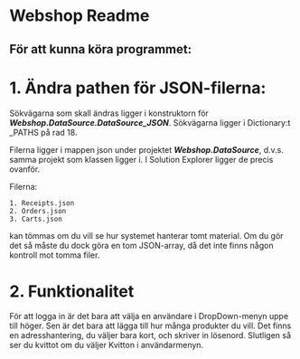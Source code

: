 # Webshop Readme

## För att kunna köra programmet:

# 1. Ändra pathen för JSON-filerna:

Sökvägarna som skall ändras ligger i konstruktorn för ***Webshop.DataSource.DataSource_JSON***. 
Sökvägarna ligger i Dictionary:t _PATHS på rad 18.

Filerna ligger i mappen json under projektet ***Webshop.DataSource***, d.v.s. samma projekt som klassen ligger i. I Solution Explorer ligger de precis ovanför. 

Filerna:
```
1. Receipts.json
2. Orders.json 
3. Carts.json
```
kan tömmas om du vill se hur systemet hanterar tomt material. Om du gör det så måste du dock göra en tom JSON-array, då det inte finns någon kontroll mot tomma filer.

# 2. Funktionalitet

För att logga in är det bara att välja en användare i DropDown-menyn uppe till höger. Sen är det bara att lägga till hur många produkter du vill.
Det finns en adresshantering, du väljer bara kort, och skriver in lösenord. Slutligen så ser du kvittot om du väljer Kvitton i användarmenyn.

